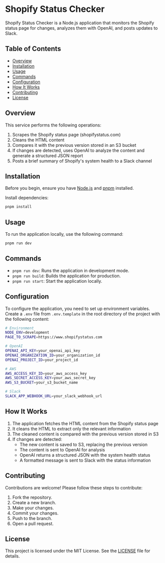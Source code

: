# Shopify Status Checker

Shopify Status Checker is a Node.js application that monitors the Shopify status page for changes, analyzes them with OpenAI, and posts updates to Slack.

## Table of Contents

- [Overview](#overview)
- [Installation](#installation)
- [Usage](#usage)
- [Commands](#commands)
- [Configuration](#configuration)
- [How It Works](#how-it-works)
- [Contributing](#contributing)
- [License](#license)

## Overview

This service performs the following operations:
1. Scrapes the Shopify status page (shopifystatus.com)
2. Cleans the HTML content
3. Compares it with the previous version stored in an S3 bucket
4. If changes are detected, uses OpenAI to analyze the content and generate a structured JSON report
5. Posts a brief summary of Shopify's system health to a Slack channel

## Installation

Before you begin, ensure you have [Node.js](https://nodejs.org/) and [pnpm](https://pnpm.io/) installed.

Install dependencies:
```bash
pnpm install
```

## Usage

To run the application locally, use the following command:
```bash
pnpm run dev
```

## Commands

- `pnpm run dev`: Runs the application in development mode.
- `pnpm run build`: Builds the application for production.
- `pnpm run start`: Start the application locally.

## Configuration

To configure the application, you need to set up environment variables. Create a `.env` file from `.env.template` in the root directory of the project with the following content:

```bash
# Environment
NODE_ENV=development
PAGE_TO_SCRAPE=https://www.shopifystatus.com

# OpenAI
OPENAI_API_KEY=your_openai_api_key
OPENAI_ORGANIZATION_ID=your_organization_id
OPENAI_PROJECT_ID=your_project_id

# AWS
AWS_ACCESS_KEY_ID=your_aws_access_key
AWS_SECRET_ACCESS_KEY=your_aws_secret_key
AWS_S3_BUCKET=your_s3_bucket_name

# Slack
SLACK_APP_WEBHOOK_URL=your_slack_webhook_url
```

## How It Works

1. The application fetches the HTML content from the Shopify status page
2. It cleans the HTML to extract only the relevant information
3. The cleaned content is compared with the previous version stored in S3
4. If changes are detected:
   - The new content is saved to S3, replacing the previous version
   - The content is sent to OpenAI for analysis
   - OpenAI returns a structured JSON with the system health status
   - A formatted message is sent to Slack with the status information

## Contributing

Contributions are welcome! Please follow these steps to contribute:

1. Fork the repository.
2. Create a new branch.
3. Make your changes.
4. Commit your changes.
5. Push to the branch.
6. Open a pull request.

## License

This project is licensed under the MIT License. See the [LICENSE](LICENSE.md) file for details.